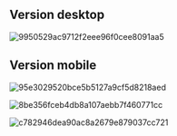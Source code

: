 ## Version desktop
![9950529ac9712f2eee96f0cee8091aa5](https://github.com/user-attachments/assets/95ca05b5-887e-4192-9d93-28d2d1a5bcf9)

## Version mobile
![95e3029520bce5b5127a9cf5d8218aed](https://github.com/user-attachments/assets/1f34e050-ddf8-4978-a79f-bc5a7cc8dd86)


![8be356fceb4db8a107aebb7f460771cc](https://github.com/user-attachments/assets/8d5880d5-4923-417f-8f68-48077bf3413c)

![c782946dea90ac8a2679e879037cc721](https://github.com/user-attachments/assets/3377cb52-c136-4edb-8352-59c84e1181cb)

